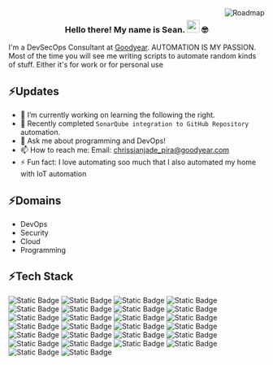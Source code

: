 <img align="right" src="https://api.roadmap.sh/v1-badge/tall/64c7ca428bda28d9914b5f6f?variant=dark" alt="Roadmap"/>

### <p align="center">  Hello there! My name is Sean. <img height="25px" src="https://github.com/chrissianpira/chrissianpira/assets/108297669/25761dc5-6662-449b-a3a2-ffb8ee5a84e4" /> 🤓</p>

I'm a DevSecOps Consultant at [Goodyear](https://www.goodyear.com.ph/). AUTOMATION IS MY PASSION. Most of the time you will see me writing scripts to automate random kinds of stuff. Either it's for work or for personal use

## ⚡Updates
- 🔭 I’m currently working on learning the following the right.
- 🌱 Recently completed `SonarQube integration to GitHub Repository` automation.
- 💬 Ask me about programming and DevOps!
- 📫 How to reach me: Email: chrissianjade_pira@goodyear.com
- ⚡ Fun fact: I love automating soo much that I also automated my home with IoT automation 

## ⚡Domains
- DevOps
- Security
- Cloud
- Programming
  
## ⚡Tech Stack
![Static Badge](https://img.shields.io/badge/git-red?style=for-the-badge&logo=git&logoColor=white)
![Static Badge](https://img.shields.io/badge/github-black?style=for-the-badge&logo=gitHUB&logoColor=white)
![Static Badge](https://img.shields.io/badge/linux-yellow?style=for-the-badge&logo=linux&logoColor=black)
![Static Badge](https://img.shields.io/badge/Microsoft%20Azure-%230078D4?style=for-the-badge&logo=microsoft%20azure&logoColor=white)
![Static Badge](https://img.shields.io/badge/Amazon%20AWS-orange?style=for-the-badge&logo=amazon%20aws&logoColor=white)
![Static Badge](https://img.shields.io/badge/github%20actions-white?style=for-the-badge&logo=github%20actions&logoColor=2088FF)
![Static Badge](https://img.shields.io/badge/Azure%20devops-%230078D7?style=for-the-badge&logo=Azure%20devops&logoColor=white)
![Static Badge](https://img.shields.io/badge/sonarqube-white?style=for-the-badge&logo=sonarqube&logoColor=4C9BD6)
![Static Badge](https://img.shields.io/badge/github%20advance%20security-black?style=for-the-badge&logo=github&logoColor=white)
![Static Badge](https://img.shields.io/badge/docker-0DB7ED?style=for-the-badge&logo=docker&logoColor=white)
![Static Badge](https://img.shields.io/badge/kubernetes-326CE5?style=for-the-badge&logo=kubernetes&logoColor=white)
![Static Badge](https://img.shields.io/badge/rancher-0075A8?style=for-the-badge&logo=rancher&logoColor=white)
![Static Badge](https://img.shields.io/badge/ansible-black?style=for-the-badge&logo=ansible&logoColor=white)
![Static Badge](https://img.shields.io/badge/terraform-5835CC?style=for-the-badge&logo=terraform&logoColor=white)
![Static Badge](https://img.shields.io/badge/prometheus-E6522C?style=for-the-badge&logo=prometheus&logoColor=white)
![Static Badge](https://img.shields.io/badge/grafana-F46800?style=for-the-badge&logo=grafana&logoColor=white)
![Static Badge](https://img.shields.io/badge/python-black?style=for-the-badge&logo=python&logoColor=3776AB)
![Static Badge](https://img.shields.io/badge/powershell-%235391FE?style=for-the-badge&logo=powershell&logoColor=white)
![Static Badge](https://img.shields.io/badge/selenium-%2343B02A?style=for-the-badge&logo=Selenium&logoColor=white)
![Static Badge](https://img.shields.io/badge/visual%20studio%20code-0078D4?style=for-the-badge&logo=visual%20studio%20code&logoColor=white)
![Static Badge](https://img.shields.io/badge/markdown-black?style=for-the-badge&logo=markdown&logoColor=white)
![Static Badge](https://img.shields.io/badge/postman-white?style=for-the-badge&logo=postman&logoColor=FF6C37)
![Static Badge](https://img.shields.io/badge/jira-0052CC?style=for-the-badge&logo=jira&logoColor=white)
![Static Badge](https://img.shields.io/badge/confluence-0052CC?style=for-the-badge&logo=confluence&logoColor=white)
![Static Badge](https://img.shields.io/badge/Servicenow-%23001211?style=for-the-badge&logo=Now&logoColor=63B6A2)
![Static Badge](https://img.shields.io/badge/yaml-%23CB171E?style=for-the-badge&logo=yaml&logoColor=white)

